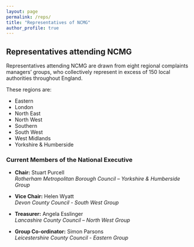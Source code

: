 ```yaml
---
layout: page
permalink: /reps/
title: "Representatives of NCMG"
author_profile: true
---
```


## Representatives attending NCMG

Representatives attending NCMG are drawn from eight regional complaints managers’ groups, who collectively represent in excess of 150 local authorities throughout England.

These regions are:

- Eastern
- London
- North East
- North West
- Southern
- South West
- West Midlands
- Yorkshire & Humberside

### Current Members of the National Executive

- **Chair:** Stuart Purcell  
  *Rotherham Metropolitan Borough Council – Yorkshire & Humberside Group*

- **Vice Chair:** Helen Wyatt  
  *Devon County Council - South West Group*

- **Treasurer:** Angela Esslinger  
  *Lancashire County Council – North West Group*

- **Group Co-ordinator:** Simon Parsons  
  *Leicestershire County Council - Eastern Group*
